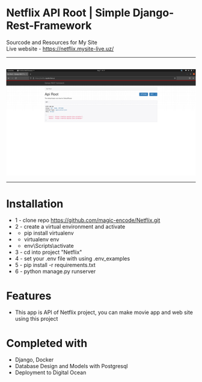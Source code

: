 # Netflix API Root | Simple Django-Rest-Framework 
Sourcode and Resources for My Site <br>
Live website - https://netflix.mysite-live.uz/ <hr><br>
<img src="./docs/netflix.png">
<hr>

# Installation
* 1 - clone repo https://github.com/magic-encode/Netflix.git
* 2 - create a virtual environment and activate
*  - pip install virtualenv
*  - virtualenv env
*  - env\Scripts\activate
* 3 - cd into project "Netflix"
* 4 - set your .env file with using .env_examples
* 5 - pip install -r requirements.txt
* 6 - python manage.py runserver


# Features
* This app is API of Netflix project, you can make movie app and web site using this project


# Completed with
* Django, Docker 
* Database Design and Models with Postgresql
* Deployment to Digital Ocean
